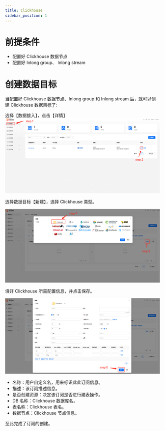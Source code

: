 ```yaml
---
title: Clickhouse
sidebar_position: 1
---
```


# 前提条件
- 配置好 Clickhouse 数据节点
- 配置好 Inlong group、 Inlong stream

# 创建数据目标
当配置好 Clickhouse 数据节点、Inlong group 和 Inlong stream 后，就可以创建 Clickhouse 数据目标了:


选择【数据接入】，点击【详情】
![](img/create_clickhouse_sink_1.png)

选择数据目标【新建】，选择 Clickhouse 类型。

![img.png](img/create_clickhouse_sink_2.png)

填好 Clickhouse 所需配置信息，并点击保存。

![img.png](img/create_clickhouse_sink_3.png)
- 名称：用户自定义名，用来标识此此订阅信息。
- 描述：该订阅描述信息。
- 是否创建资源：决定该订阅是否进行建表操作。
- DB 名称：Clickhouse 数据库名。
- 表名称：Clickhouse 表名。
- 数据节点：Clickhouse 节点信息。


至此完成了订阅的创建。